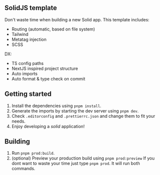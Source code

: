 ## SolidJS template
Don't waste time when building a new Solid app. This template includes:

- Routing (automatic, based on file system)
- Tailwind
- Metatag injection
- SCSS

DX:
- TS config paths
- NextJS inspired project structure
- Auto imports
- Auto format & type check on commit

## Getting started
1. Install the dependencies using `pnpm install`.
2. Generate the imports by starting the dev server using `pnpm dev`.
3. Check `.editorconfig` and `.prettierrc.json` and change them to fit your needs.
3. Enjoy developing a *solid* application!

## Building
1. Run `pnpm prod:build`.
2. (optional) Preview your production build using `pnpm prod:preview`
If you dont want to waste your time just type `pnpm prod`. It will run both commands.
